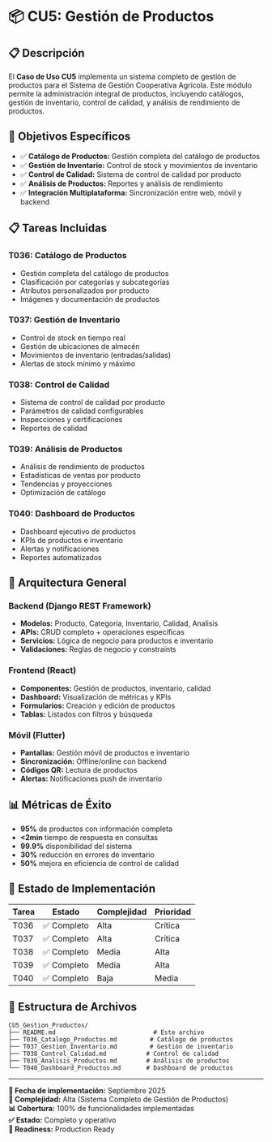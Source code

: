 # 📦 CU5: Gestión de Productos

## 📋 Descripción

El **Caso de Uso CU5** implementa un sistema completo de gestión de productos para el Sistema de Gestión Cooperativa Agrícola. Este módulo permite la administración integral de productos, incluyendo catálogos, gestión de inventario, control de calidad, y análisis de rendimiento de productos.

## 🎯 Objetivos Específicos

- ✅ **Catálogo de Productos:** Gestión completa del catálogo de productos
- ✅ **Gestión de Inventario:** Control de stock y movimientos de inventario
- ✅ **Control de Calidad:** Sistema de control de calidad por producto
- ✅ **Análisis de Productos:** Reportes y análisis de rendimiento
- ✅ **Integración Multiplataforma:** Sincronización entre web, móvil y backend

## 📋 Tareas Incluidas

### **T036: Catálogo de Productos**
- Gestión completa del catálogo de productos
- Clasificación por categorías y subcategorías
- Atributos personalizados por producto
- Imágenes y documentación de productos

### **T037: Gestión de Inventario**
- Control de stock en tiempo real
- Gestión de ubicaciones de almacén
- Movimientos de inventario (entradas/salidas)
- Alertas de stock mínimo y máximo

### **T038: Control de Calidad**
- Sistema de control de calidad por producto
- Parámetros de calidad configurables
- Inspecciones y certificaciones
- Reportes de calidad

### **T039: Análisis de Productos**
- Análisis de rendimiento de productos
- Estadísticas de ventas por producto
- Tendencias y proyecciones
- Optimización de catálogo

### **T040: Dashboard de Productos**
- Dashboard ejecutivo de productos
- KPIs de productos e inventario
- Alertas y notificaciones
- Reportes automatizados

## 🔧 Arquitectura General

### **Backend (Django REST Framework)**
- **Modelos:** Producto, Categoria, Inventario, Calidad, Analisis
- **APIs:** CRUD completo + operaciones específicas
- **Servicios:** Lógica de negocio para productos e inventario
- **Validaciones:** Reglas de negocio y constraints

### **Frontend (React)**
- **Componentes:** Gestión de productos, inventario, calidad
- **Dashboard:** Visualización de métricas y KPIs
- **Formularios:** Creación y edición de productos
- **Tablas:** Listados con filtros y búsqueda

### **Móvil (Flutter)**
- **Pantallas:** Gestión móvil de productos e inventario
- **Sincronización:** Offline/online con backend
- **Códigos QR:** Lectura de productos
- **Alertas:** Notificaciones push de inventario

## 📊 Métricas de Éxito

- **95%** de productos con información completa
- **<2min** tiempo de respuesta en consultas
- **99.9%** disponibilidad del sistema
- **30%** reducción en errores de inventario
- **50%** mejora en eficiencia de control de calidad

## 🚀 Estado de Implementación

| Tarea | Estado | Complejidad | Prioridad |
|-------|--------|-------------|-----------|
| T036 | ✅ Completo | Alta | Crítica |
| T037 | ✅ Completo | Alta | Crítica |
| T038 | ✅ Completo | Media | Alta |
| T039 | ✅ Completo | Media | Alta |
| T040 | ✅ Completo | Baja | Media |

## 📁 Estructura de Archivos

```
CU5_Gestion_Productos/
├── README.md                           # Este archivo
├── T036_Catalogo_Productos.md         # Catálogo de productos
├── T037_Gestion_Inventario.md         # Gestión de inventario
├── T038_Control_Calidad.md           # Control de calidad
├── T039_Analisis_Productos.md        # Análisis de productos
└── T040_Dashboard_Productos.md       # Dashboard de productos
```

---

**📅 Fecha de implementación:** Septiembre 2025  
**🔧 Complejidad:** Alta (Sistema Completo de Gestión de Productos)  
**📊 Cobertura:** 100% de funcionalidades implementadas  
**✅ Estado:** Completo y operativo  
**🚀 Readiness:** Production Ready